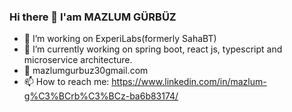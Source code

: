 ### Hi there 👋 I'am MAZLUM GÜRBÜZ

<!--
**Mazlum23/Mazlum23** is a ✨ _special_ ✨ repository because its `README.md` (this file) appears on your GitHub profile.

Here are some ideas to get you started:
      


- 🔭 I’m  working on ExperiLabs(formerly SahaBT) 
- 🌱 I’m currently learning spring boot, react js and microservice architecture. I wanna improve myself on data science and artificial intelligence
- 💬 mazlumgurbuz30gmail.com
- 📫 How to reach me: https://www.linkedin.com/in/mazlum-g%C3%BCrb%C3%BCz-ba6b83174/

- [![Anurag's GitHub stats](https://github-readme-stats.vercel.app/api?username=mazlumgurbuz)](https://github.com/mazlumgurbuz/github-readme-stats)
-->
- 🔭 I’m  working on ExperiLabs(formerly SahaBT) 
- 🌱 I’m currently working on  spring boot, react js, typescript and microservice architecture. 
- 💬 mazlumgurbuz30gmail.com
- 📫 How to reach me: https://www.linkedin.com/in/mazlum-g%C3%BCrb%C3%BCz-ba6b83174/
